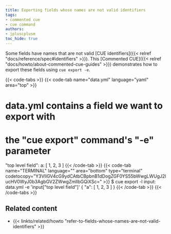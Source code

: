 ```yaml
---
title: Exporting fields whose names are not valid identifiers
tags:
- commented cue
- cue command
authors:
- jpluscplusm
toc_hide: true
---
```


Some fields have names that are not valid
[CUE identifiers]({{< relref "docs/reference/spec#identifiers" >}}).
This [Commented CUE]({{< relref "docs/howto/about-commented-cue-guides" >}})
demonstrates how to export these fields using `cue export -e`.

<!--more-->

{{< code-tabs >}}
{{< code-tab name="data.yml" language="yaml" area="top" >}}
# data.yml contains a field we want to export with
# the "cue export" command's "-e" parameter

"top level field":
  a: [ 1, 2, 3 ]
{{< /code-tab >}}
{{< code-tab name="TERMINAL" language="" area="bottom" type="terminal" codetocopy="Y3VlIGV4cG9ydCAtbCBpbnB1dDogZGF0YS55bWwgLWUgJ2lucHV0WyJ0b3AgbGV2ZWwgZmllbGQiXSc=" >}}
$ cue export -l input: data.yml -e 'input["top level field"]'
{
    "a": [
        1,
        2,
        3
    ]
}
{{< /code-tab >}}
{{< /code-tabs >}}

## Related content

- {{< linkto/related/howto "refer-to-fields-whose-names-are-not-valid-identifiers" >}}
